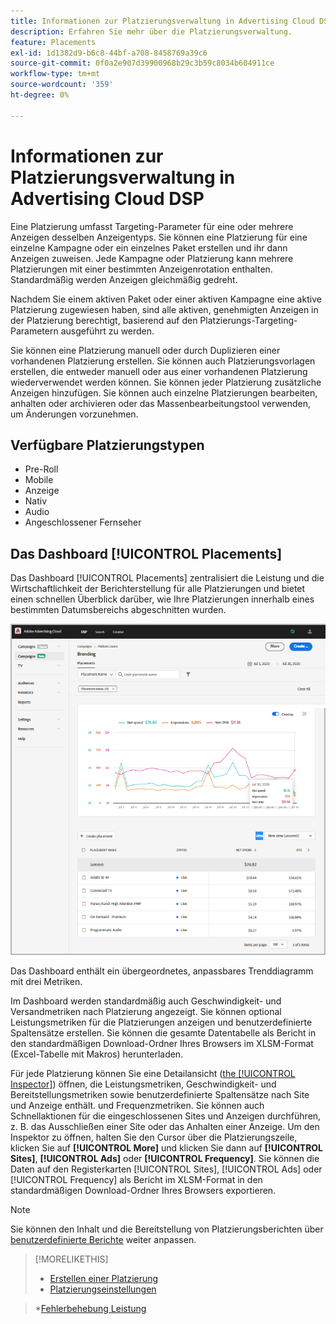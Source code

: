 ```yaml
---
title: Informationen zur Platzierungsverwaltung in Advertising Cloud DSP
description: Erfahren Sie mehr über die Platzierungsverwaltung.
feature: Placements
exl-id: 1d1382d9-b6c8-44bf-a708-8458769a39c6
source-git-commit: 0f0a2e907d39900968b29c3b59c8034b604911ce
workflow-type: tm+mt
source-wordcount: '359'
ht-degree: 0%

---
```


# Informationen zur Platzierungsverwaltung in Advertising Cloud DSP

Eine Platzierung umfasst Targeting-Parameter für eine oder mehrere Anzeigen desselben Anzeigentyps. Sie können eine Platzierung für eine einzelne Kampagne oder ein einzelnes Paket erstellen und ihr dann Anzeigen zuweisen. Jede Kampagne oder Platzierung kann mehrere Platzierungen mit einer bestimmten Anzeigenrotation enthalten. Standardmäßig werden Anzeigen gleichmäßig gedreht.

Nachdem Sie einem aktiven Paket oder einer aktiven Kampagne eine aktive Platzierung zugewiesen haben, sind alle aktiven, genehmigten Anzeigen in der Platzierung berechtigt, basierend auf den Platzierungs-Targeting-Parametern ausgeführt zu werden.

Sie können eine Platzierung manuell oder durch Duplizieren einer vorhandenen Platzierung erstellen. Sie können auch Platzierungsvorlagen erstellen, die entweder manuell oder aus einer vorhandenen Platzierung wiederverwendet werden können. Sie können jeder Platzierung zusätzliche Anzeigen hinzufügen. Sie können auch einzelne Platzierungen bearbeiten, anhalten oder archivieren oder das Massenbearbeitungstool verwenden, um Änderungen vorzunehmen.

## Verfügbare Platzierungstypen

* Pre-Roll
* Mobile
* Anzeige
* Nativ
* Audio
* Angeschlossener Fernseher

## Das Dashboard [!UICONTROL Placements]

Das Dashboard [!UICONTROL Placements] zentralisiert die Leistung und die Wirtschaftlichkeit der Berichterstellung für alle Platzierungen und bietet einen schnellen Überblick darüber, wie Ihre Platzierungen innerhalb eines bestimmten Datumsbereichs abgeschnitten wurden.

![Platzierungs-Dashboard](/help/dsp/assets/placement-dashboard.png)

Das Dashboard enthält ein übergeordnetes, anpassbares Trenddiagramm mit drei Metriken.

Im Dashboard werden standardmäßig auch Geschwindigkeit- und Versandmetriken nach Platzierung angezeigt. Sie können optional Leistungsmetriken für die Platzierungen anzeigen und benutzerdefinierte Spaltensätze erstellen. Sie können die gesamte Datentabelle als Bericht in den standardmäßigen Download-Ordner Ihres Browsers im XLSM-Format (Excel-Tabelle mit Makros) herunterladen.

Für jede Platzierung können Sie eine Detailansicht ([the [!UICONTROL Inspector]](/help/dsp/campaign-management/reports/campaign-reports-about.md)) öffnen, die Leistungsmetriken, Geschwindigkeit- und Bereitstellungsmetriken sowie benutzerdefinierte Spaltensätze nach Site und Anzeige enthält. und Frequenzmetriken. Sie können auch Schnellaktionen für die eingeschlossenen Sites und Anzeigen durchführen, z. B. das Ausschließen einer Site oder das Anhalten einer Anzeige. Um den Inspektor zu öffnen, halten Sie den Cursor über die Platzierungszeile, klicken Sie auf **[!UICONTROL More]** und klicken Sie dann auf **[!UICONTROL Sites]**, **[!UICONTROL Ads]** oder **[!UICONTROL Frequency]**. Sie können die Daten auf den Registerkarten [!UICONTROL Sites], [!UICONTROL Ads] oder [!UICONTROL Frequency] als Bericht im XLSM-Format in den standardmäßigen Download-Ordner Ihres Browsers exportieren.

>[!NOTE]
>
>Sie können den Inhalt und die Bereitstellung von Platzierungsberichten über [benutzerdefinierte Berichte](/help/dsp/reports/report-about.md) weiter anpassen.

>[!MORELIKETHIS]
>
>* [Erstellen einer Platzierung](/help/dsp/campaign-management/placements/placement-create.md)
>* [Platzierungseinstellungen](/help/dsp/campaign-management/placements/placement-settings.md)

   >*[Fehlerbehebung Leistung](/help/dsp/optimization/troubleshooting-performance.md)

